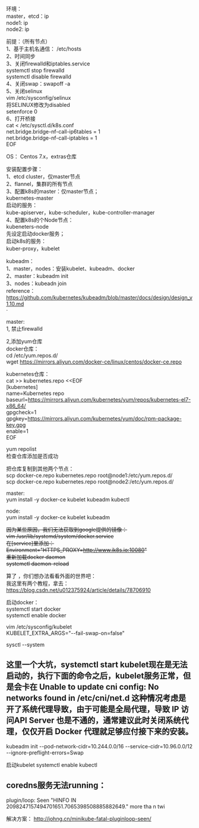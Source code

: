 环境：  
  master，etcd：ip   
  node1: ip    
  node2: ip    

前提：（所有节点）    
  1、基于主机名通信： /etc/hosts  
  2、时间同步  
  3、关闭firewalld和iptables.service   
  systemctl stop firewalld  
  systemctl disable firewalld  
  4、关闭swap：swapoff -a   
  5、关闭selinux  
  vim /etc/sysconfig/selinux  
  将SELINUX修改为disabled  
  setenforce 0  
  6、打开桥接  
  cat <<EOF >  /etc/sysctl.d/k8s.conf  
  net.bridge.bridge-nf-call-ip6tables = 1  
  net.bridge.bridge-nf-call-iptables = 1  
  EOF  



  OS： Centos 7.x，extras仓库  

安装配置步骤：  
  1、etcd cluster，仅master节点  
  2、flannel，集群的所有节点  
  3、配置k8s的master：仅master节点；  
    kubernetes-master  
      启动的服务：  
        kube-apiserver，kube-scheduler，kube-controller-manager  
  4、配置k8s的个Node节点：  
      kubeneters-node  
      先设定启动docker服务；  
      启动k8s的服务：  
        kuber-proxy，kubelet  

kubeadm：  
  1、master，nodes：安装kubelet、kubeadm、docker  
  2、master：kubeadm init  
  3、nodes：kubeadn join  
reference：  
https://github.com/kubernetes/kubeadm/blob/master/docs/design/design_v1.10.md  
·


master:  
  1, 禁止firewalld  


  2,添加yum仓库  
  docker仓库：  
  cd /etc/yum.repos.d/  
  wget https://mirrors.aliyun.com/docker-ce/linux/centos/docker-ce.repo  

  kubernetes仓库：  
  cat >> kubernetes.repo <<EOF  
  [kubernetes]  
  name=Kubernetes repo  
  baseurl=https://mirrors.aliyun.com/kubernetes/yum/repos/kubernetes-el7-x86_64/  
  gpgcheck=1  
  gpgkey=https://mirrors.aliyun.com/kubernetes/yum/doc/rpm-package-key.gpg  
  enable=1  
  EOF  

  yum repolist  
  检查仓库添加是否成功  

  把仓库复制到其他两个节点：  
  scp docker-ce.repo kubernetes.repo root@node1:/etc/yum.repos.d/    
  scp docker-ce.repo kubernetes.repo root@node2:/etc/yum.repos.d/  

  master:  
  yum install -y docker-ce kubelet kubeadm kubectl  

  node:  
  yum install -y docker-ce kubelet kubeadm  


  ~~因为某些原因，我们无法获取到google提供的镜像：  
  vim /usr/lib/systemd/system/docker.service  
  在[service]里添加：  
  Environment="HTTPS_PROXY=http://www.ik8s.io:10080"  
  重新加载docker daemon    
  systemctl daemon-reload~~  


  算了 ，你们想办法看看外面的世界吧：  
  我这里有两个教程，拿去：  
  https://blog.csdn.net/u012375924/article/details/78706910  


  启动docker：  
  systemctl start docker  
  systemctl enable docker  

  vim /etc/sysconfig/kubelet  
  KUBELET_EXTRA_ARGS="--fail-swap-on=false"  

  sysctl --system

##  这里一个大坑，systemctl start kubelet现在是无法启动的，执行下面的命令之后，kubelet服务正常，但是会卡在 Unable to update cni config: No networks found in /etc/cni/net.d   这种情况考虑是开了系统代理导致，由于可能是全局代理，导致 IP 访问API Server 也是不通的，通常建议此时关闭系统代理，仅仅开启 Docker 代理就足够应付接下来的安装。
  kubeadm init --pod-network-cidr=10.244.0.0/16 --service-cidr=10.96.0.0/12 --ignore-preflight-errors=Swap

  启动kubelet
  systemctl enable kubectl

##  coredns服务无法running：
  plugin/loop: Seen "HINFO IN 2098247157494701651.7065398508885882649." more tha n twi

  解决方案：
  http://johng.cn/minikube-fatal-pluginloop-seen/  
